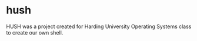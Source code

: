 # hush
HUSH was a project created for Harding University Operating Systems class to create our own shell. 
